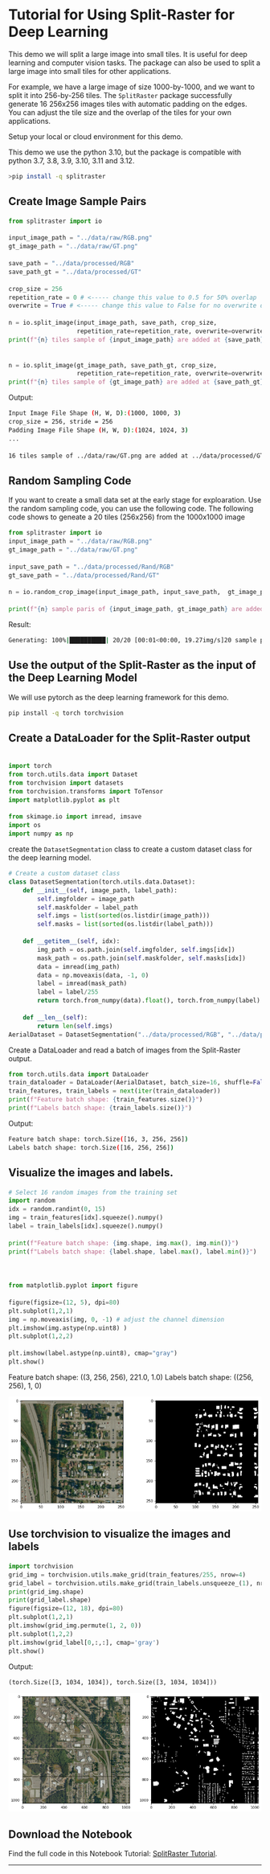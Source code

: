 # Tutorial for Using Split-Raster for Deep Learning

This demo we will split a large image into small tiles. It is useful for deep learning and computer vision tasks. The package can also be used to split a large image into small tiles for other applications.

For example, we have a large image of size 1000-by-1000, and we want to split it into 256-by-256 tiles. The `SplitRaster` package successfully generate 16 256x256 images tiles with automatic padding on the edges. You can adjust the tile size and the overlap of the tiles for your own applications.

Setup your local or cloud environment for this demo.

This demo we use the python 3.10, but the package is compatible with python 3.7, 3.8, 3.9, 3.10, 3.11 and 3.12. 

```bash
>pip install -q splitraster
```

## Create Image Sample Pairs

```python
from splitraster import io

input_image_path = "../data/raw/RGB.png"
gt_image_path = "../data/raw/GT.png"

save_path = "../data/processed/RGB"
save_path_gt = "../data/processed/GT"

crop_size = 256
repetition_rate = 0 # <----- change this value to 0.5 for 50% overlap
overwrite = True # <----- change this value to False for no overwrite demo

n = io.split_image(input_image_path, save_path, crop_size,
                   repetition_rate=repetition_rate, overwrite=overwrite)
print(f"{n} tiles sample of {input_image_path} are added at {save_path}")


n = io.split_image(gt_image_path, save_path_gt, crop_size,
                   repetition_rate=repetition_rate, overwrite=overwrite)
print(f"{n} tiles sample of {gt_image_path} are added at {save_path_gt}")
```
Output:
```bash
Input Image File Shape (H, W, D):(1000, 1000, 3)
crop_size = 256, stride = 256
Padding Image File Shape (H, W, D):(1024, 1024, 3)
... 

16 tiles sample of ../data/raw/GT.png are added at ../data/processed/GT
```

## Random Sampling Code

If you want to create a small data set at the early stage for exploaration. Use the random sampling code, you can use the following code. The following code shows to geneate a 20 tiles (256x256) from the 1000x1000 image

```python
from splitraster import io
input_image_path = "../data/raw/RGB.png"
gt_image_path = "../data/raw/GT.png"

input_save_path = "../data/processed/Rand/RGB"  
gt_save_path = "../data/processed/Rand/GT"

n = io.random_crop_image(input_image_path, input_save_path,  gt_image_path, gt_save_path, crop_size=256, crop_number=20, img_ext='.png', label_ext='.png', overwrite=True)

print(f"{n} sample paris of {input_image_path, gt_image_path} are added at {input_save_path, gt_save_path}.")
```

Result:

```bash
Generating: 100%|██████████| 20/20 [00:01<00:00, 19.27img/s]20 sample paris of ('../data/raw/RGB.png', '../data/raw/GT.png') are added at ('../data/processed/Rand/RGB', '../data/processed/Rand/GT').
```




## Use the output of the Split-Raster as the input of the Deep Learning Model

We will use pytorch as the deep learning framework for this demo.

```bash
pip install -q torch torchvision 
```

## Create a DataLoader for the Split-Raster output


```python

import torch
from torch.utils.data import Dataset
from torchvision import datasets
from torchvision.transforms import ToTensor
import matplotlib.pyplot as plt

from skimage.io import imread, imsave
import os 
import numpy as np
```
create the `DatasetSegmentation` class to create a custom dataset class for the deep learning model.
```python
# Create a custom dataset class
class DatasetSegmentation(torch.utils.data.Dataset):
    def __init__(self, image_path, label_path):
        self.imgfolder = image_path
        self.maskfolder = label_path
        self.imgs = list(sorted(os.listdir(image_path)))
        self.masks = list(sorted(os.listdir(label_path)))

    def __getitem__(self, idx):
        img_path = os.path.join(self.imgfolder, self.imgs[idx])
        mask_path = os.path.join(self.maskfolder, self.masks[idx])
        data = imread(img_path)
        data = np.moveaxis(data, -1, 0)
        label = imread(mask_path)
        label = label/255
        return torch.from_numpy(data).float(), torch.from_numpy(label).long()

    def __len__(self):
        return len(self.imgs)
AerialDataset = DatasetSegmentation("../data/processed/RGB", "../data/processed/GT")
```

Create a DataLoader and read a batch of images from the Split-Raster output.

```python
from torch.utils.data import DataLoader
train_dataloader = DataLoader(AerialDataset, batch_size=16, shuffle=False)
train_features, train_labels = next(iter(train_dataloader))
print(f"Feature batch shape: {train_features.size()}")
print(f"Labels batch shape: {train_labels.size()}")
```

Output:

```bash
Feature batch shape: torch.Size([16, 3, 256, 256])
Labels batch shape: torch.Size([16, 256, 256])
```
## Visualize the images and labels.

``` python
# Select 16 random images from the training set
import random
idx = random.randint(0, 15)
img = train_features[idx].squeeze().numpy()
label = train_labels[idx].squeeze().numpy()

print(f"Feature batch shape: {img.shape, img.max(), img.min()}")
print(f"Labels batch shape: {label.shape, label.max(), label.min()}")



from matplotlib.pyplot import figure

figure(figsize=(12, 5), dpi=80)
plt.subplot(1,2,1)
img = np.moveaxis(img, 0, -1) # adjust the channel dimension
plt.imshow(img.astype(np.uint8) )
plt.subplot(1,2,2)

plt.imshow(label.astype(np.uint8), cmap="gray")
plt.show()

```

Feature batch shape: ((3, 256, 256), 221.0, 1.0)
Labels batch shape: ((256, 256), 1, 0)

![output_img_gt.png](img/output_img_gt.png)

## Use torchvision to visualize the images and labels

```python
import torchvision
grid_img = torchvision.utils.make_grid(train_features/255, nrow=4)
grid_label = torchvision.utils.make_grid(train_labels.unsqueeze_(1), nrow=4)
print(grid_img.shape)
print(grid_label.shape)
figure(figsize=(12, 18), dpi=80)
plt.subplot(1,2,1)
plt.imshow(grid_img.permute(1, 2, 0))
plt.subplot(1,2,2)
plt.imshow(grid_label[0,:,:], cmap='gray')
plt.show()
```

Output:
```
(torch.Size([3, 1034, 1034]), torch.Size([3, 1034, 1034]))
```
![output-grid.png](img/output-grid.png)


## Download the Notebook

Find the full code in this  Notebook Tutorial: [SplitRaster Tutorial](https://github.com/cuicaihao/split_raster/blob/master/notebooks/Tutorial.ipynb).

--- 

